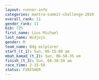 ```yaml
---
layout: runner-info 
categories: mantra-summit-challenge-2019 
overall_rank: 11
gender_rank: 11
bib: 735
first_name: Lius Michael
last_name: Widjojo
gender: M
team_name: Bdg exlplorer
start_(t_1): Sun, 06-15-00 am
mbah_kamad_(t_2): Sun, 06-58-35 am
finish_(t_3): Sun, 08-30-50 am
race_time: 2-15-50
status: FINISHER
---
```

